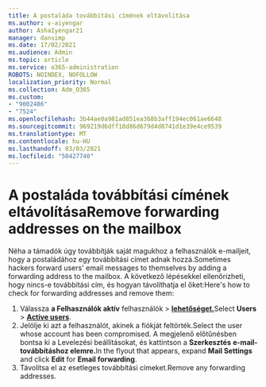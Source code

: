 ```yaml
---
title: A postaláda továbbítási címének eltávolítása
ms.author: v-aiyengar
author: AshaIyengar21
manager: dansimp
ms.date: 17/02/2021
ms.audience: Admin
ms.topic: article
ms.service: o365-administration
ROBOTS: NOINDEX, NOFOLLOW
localization_priority: Normal
ms.collection: Adm_O365
ms.custom:
- "9002486"
- "7524"
ms.openlocfilehash: 3b44ae0a981ad851ea368b3aff194ec061ae6648
ms.sourcegitcommit: 969219d6dff18d86d679d4d8741d1e39e4ce9539
ms.translationtype: MT
ms.contentlocale: hu-HU
ms.lasthandoff: 03/03/2021
ms.locfileid: "50427740"
---
```

# <a name="remove-forwarding-addresses-on-the-mailbox"></a><span data-ttu-id="478c5-102">A postaláda továbbítási címének eltávolítása</span><span class="sxs-lookup"><span data-stu-id="478c5-102">Remove forwarding addresses on the mailbox</span></span>

<span data-ttu-id="478c5-103">Néha a támadók úgy továbbítják saját magukhoz a felhasználók e-mailjeit, hogy a postaládához egy továbbítási címet adnak hozzá.</span><span class="sxs-lookup"><span data-stu-id="478c5-103">Sometimes hackers forward users' email messages to themselves by adding a forwarding address to the mailbox.</span></span> <span data-ttu-id="478c5-104">A következő lépésekkel ellenőrizheti, hogy nincs-e továbbítási cím, és hogyan távolíthatja el őket:</span><span class="sxs-lookup"><span data-stu-id="478c5-104">Here's how to check for forwarding addresses and remove them:</span></span>

1. <span data-ttu-id="478c5-105">Válassza **a Felhasználók aktív** felhasználók  >  **[lehetőséget.](https://go.microsoft.com/fwlink/p/?linkid=834822)**</span><span class="sxs-lookup"><span data-stu-id="478c5-105">Select **Users** > **[Active users](https://go.microsoft.com/fwlink/p/?linkid=834822)**.</span></span>
1. <span data-ttu-id="478c5-106">Jelölje ki azt a felhasználót, akinek a fiókját feltörték.</span><span class="sxs-lookup"><span data-stu-id="478c5-106">Select the user whose account has been compromised.</span></span> <span data-ttu-id="478c5-107">A megjelenő előtűnésben bontsa ki a Levelezési beállításokat, és kattintson a **Szerkesztés**  **e-mail-továbbításhoz elemre.**</span><span class="sxs-lookup"><span data-stu-id="478c5-107">In the flyout that appears, expand **Mail Settings** and click **Edit** for **Email forwarding**.</span></span>
1. <span data-ttu-id="478c5-108">Távolítsa el az esetleges továbbítási címeket.</span><span class="sxs-lookup"><span data-stu-id="478c5-108">Remove any forwarding addresses.</span></span>

